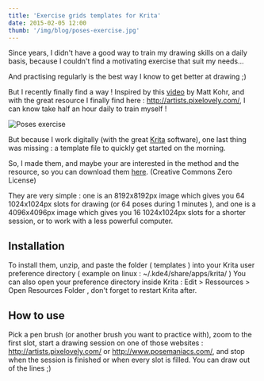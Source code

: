 ```yaml
---
title: 'Exercise grids templates for Krita'
date: 2015-02-05 12:00
thumb: '/img/blog/poses-exercise.jpg'
---
```


Since years, I didn't have a good way to train my drawing skills on a daily basis, because I couldn't find a motivating exercise that suit my needs...

And practising regularly is the best way I know to get better at drawing ;)

But I recently finally find a way ! Inspired by this [video](http://www.ctrlpaint.com/videos/quick-pose-gesture-sketching) by Matt Kohr, and with the great resource I finally find here : http://artists.pixelovely.com/, I can know take half an hour daily to train myself !

![Poses exercise](/img/blog/poses-exercise.jpg)

But because I work digitally (with the great [Krita](https://krita.org/) software), one last thing was missing : a template file to quickly get started on the morning.

So, I made them, and maybe your are interested in the method and the resource, so you can download them [here](https://github.com/nylnook/exercise-grids-templates-for-krita/archive/1.0.1.zip). (Creative Commons Zero License)

They are very simple : one is an 8192x8192px image which gives you 64 1024x1024px slots for drawing (or 64 poses during 1 minutes ), and one is a 4096x4096px image which gives you 16 1024x1024px slots for a shorter session, or to work with a less powerful computer.

## Installation

To install them,  unzip, and paste the folder ( templates ) into your Krita user preference directory ( example on linux : ~/.kde4/share/apps/krita/ )
You can also open your preference directory inside Krita : Edit > Ressources > Open Resources Folder , don't forget to restart Krita after.

## How to use
Pick a pen brush (or another brush you want to practice with), zoom to the first slot, start a drawing session on one of those websites : http://artists.pixelovely.com/ or http://www.posemaniacs.com/, and stop when the session is finished or when every slot is filled. You can draw out of the lines ;)
